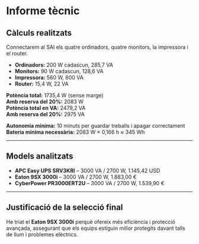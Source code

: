 # Informe tècnic

## Càlculs realitzats

Connectarem al SAI els quatre ordinadors, quatre monitors, la impressora i el router.

- **Ordinadors:** 200 W cadascun, 285,7 VA  
- **Monitors:** 90 W cadascun, 128,6 VA  
- **Impressora:** 560 W, 800 VA  
- **Router:** 15,4 W, 22 VA  

**Potència total:** 1735,4 W (sense marge)  
**Amb reserva del 20%:** 2083 W  
**Potència total en VA:** 2479,2 VA  
**Amb reserva del 20%:** 2975 VA  

**Autonomia mínima:** 10 minuts per guardar treballs i apagar correctament  
**Bateria mínima necessària:** 2083 W × 0,166 h ≈ 345 Wh

---

## Models analitzats

- **APC Easy UPS SRV3KRI** – 3000 VA / 2700 W, 1.145,42 USD  
- **Eaton 9SX 3000i** – 3000 VA / 2700 W, 1.883,00 €  
- **CyberPower PR3000ERT2U** – 3000 VA / 2700 W, 1.539,90 €

---

## Justificació de la selecció final

He triat el **Eaton 9SX 3000i** perquè ofereix més eficiència i protecció avançada, assegurant que els equips estiguin millor protegits davant talls de llum i problemes elèctrics.

